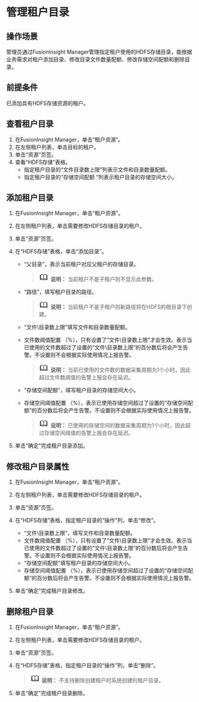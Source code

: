 # 管理租户目录<a name="admin_guide_000105"></a>

## 操作场景<a name="zh-cn_topic_0193195928_s716003bb96344ef4a40afc8fa0b464d3"></a>

管理员通过FusionInsight Manager管理指定租户使用的HDFS存储目录，能根据业务需求对租户添加目录、修改目录文件数量配额、修改存储空间配额和删除目录。

## 前提条件<a name="zh-cn_topic_0193195928_sabfbd5e96e70477e9d0da2e82d09ec52"></a>

已添加具有HDFS存储资源的租户。

## 查看租户目录<a name="zh-cn_topic_0193195928_section1851010596261"></a>

1.  在FusionInsight Manager，单击“租户资源”。
2.  在左侧租户列表，单击目标的租户。
3.  单击“资源”页签。
4.  查看“HDFS存储”表格。
    -   指定租户目录的“文件目录数上限”列表示文件和目录数量配额。
    -   指定租户目录的“存储空间配额 ”列表示租户目录的存储空间大小。


## 添加租户目录<a name="zh-cn_topic_0193195928_section1244418362273"></a>

1.  在FusionInsight Manager，单击“租户资源”。
2.  在左侧租户列表，单击需要修改HDFS存储目录的租户。
3.  单击“资源”页签。
4.  在“HDFS存储”表格，单击“添加目录”。
    -   “父目录”，表示当前租户对应父租户的存储目录。

        >![](public_sys-resources/icon-note.gif) **说明：** 
        >当前租户不是子租户则不显示此参数。

    -   “路径”，填写租户目录的路径。

        >![](public_sys-resources/icon-note.gif) **说明：** 
        >当前租户不是子租户则新路径将在HDFS的根目录下创建。

    -   “文件\\目录数上限”填写文件和目录数量配额。
    -   文件数阈值配置 （%），只有设置了“文件\\目录数上限”才会生效。表示当已使用的文件数超过了设置的“文件\\目录数上限”的百分数后将会产生告警。不设置则不会根据实际使用情况上报告警。

        >![](public_sys-resources/icon-note.gif) **说明：** 
        >当前已使用的文件数的数据采集周期为1个小时，因此超过文件数阈值的告警上报会存在延迟。

    -   “存储空间配额”，填写租户目录的存储空间大小。
    -   存储空间阈值配置 （%），表示已使用存储空间超过了设置的“存储空间配额”的百分数后将会产生告警。不设置则不会根据实际使用情况上报告警。

        >![](public_sys-resources/icon-note.gif) **说明：** 
        >已使用的存储空间的数据采集周期为1个小时，因此超过存储空间阈值的告警上报会存在延迟。


5.  单击“确定”完成租户目录添加。

## 修改租户目录属性<a name="zh-cn_topic_0193195928_section5256111033018"></a>

1.  在FusionInsight Manager，单击“租户资源”。
2.  在左侧租户列表，单击需要修改HDFS存储目录的租户。
3.  单击“资源”页签。
4.  在“HDFS存储”表格，指定租户目录的“操作”列，单击“修改”。
    -   “文件\\目录数上限”，填写文件和目录数量配额。
    -   文件数阈值配置 （%），只有设置了“文件\\目录数上限”才会生效。表示当已使用的文件数超过了设置的“文件\\目录数上限”的百分数后将会产生告警。不设置则不会根据实际使用情况上报告警。
    -   “存储空间配额”填写租户目录的存储空间大小。
    -   存储空间阈值配置 （%），表示已使用存储空间超过了设置的“存储空间配额”的百分数后将会产生告警。不设置则不会根据实际使用情况上报告警。

5.  单击“确定”完成租户目录修改。

## 删除租户目录<a name="zh-cn_topic_0193195928_section9874163511307"></a>

1.  在FusionInsight Manager，单击“租户资源”。
2.  在左侧租户列表，单击需要修改HDFS存储目录的租户。
3.  单击“资源”页签。
4.  在“HDFS存储”表格，指定租户目录的“操作”列，单击“删除”。

    >![](public_sys-resources/icon-note.gif) **说明：** 
    >不支持删除创建租户时系统创建的租户目录。

5.  单击“确定”完成租户目录删除。

